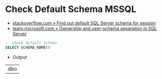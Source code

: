 # Check Default Schema MSSQL

- [stackoverflow.com » Find out default SQL Server schema for session](https://stackoverflow.com/questions/5513053/find-out-default-sql-server-schema-for-session)
- [learn.microsoft.com » Ownership and user-schema separation in SQL Server](https://learn.microsoft.com/en-us/sql/relational-databases/security/authentication-access/ownership-and-user-schema-separation?view=sql-server-ver16)

```sql
-- check default schema
SELECT SCHEMA_NAME()
```

- Output

|     |
|-----|
| dbo |
